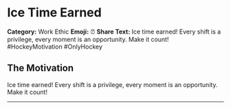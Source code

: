 # Ice Time Earned

**Category:** Work Ethic
**Emoji:** ⏰
**Share Text:** Ice time earned! Every shift is a privilege, every moment is an opportunity. Make it count! #HockeyMotivation #OnlyHockey

## The Motivation

Ice time earned! Every shift is a privilege, every moment is an opportunity. Make it count!

---
